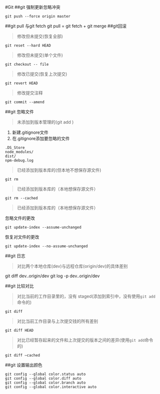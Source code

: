 #Git
##git 强制更新忽略冲突
```
git push --force origin master
```
##git pull 与git fetch
git pull = git fetch + git merge
##git回滚
>修改但未提交(恢复全部)

```
git reset --hard HEAD
```

>修改但未提交(单个文件)

```
git checkout -- file
```
>修改已提交(恢复上次提交)

```
git revert HEAD 
```
>修改提交注释

```
git commit --amend
```
##git 忽略文件
>未添加到版本管理的(git add )

1.	新建.gitignore文件
2.	在.gitignore添加要忽略的文件
```
.DS_Store
node_modules/
dist/
npm-debug.log
```
>已经添加到版本库的(但本地不想保存源文件)

```
git rm
```
>已经添加到版本库的（本地想保存源文件）


```
git rm --cached 
```
>已经添加到版本库的（本地想保存源文件）

忽略文件的更改
```
git update-index --assume-unchanged
```
恢复对文件的更改
```
git update-index --no-assume-unchanged
```

##git 日志

>对比两个本地仓库(dev)与远程仓库(origin/dev)的具体差别

git diff dev..origin/dev
git log -p dev..origin/dev

##git 比较对比

>对比当前的工作目录里的，没有 staged(添加到索引中，没有使用`git add`命令的)
```
git diff 
```

>对比当前工作目录与上次提交钱的所有差别

```
git diff HEAD
```
>对比已经暂存起来的文件和上次提交的版本之间的差异(使用`git add`命令的)

```
git diff –cached
```

##git 设置输出颜色

```
git config --global color.status auto  
git config --global color.diff auto  
git config --global color.branch auto  
git config --global color.interactive auto  
```